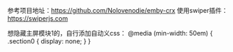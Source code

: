  参考项目地址：https://github.com/Nolovenodie/emby-crx 使用swiper插件：https://swiperjs.com

想隐藏主屏模块1的，自行添加自动义css：
@media (min-width: 50em) {
.section0 {
display: none;
}
}
